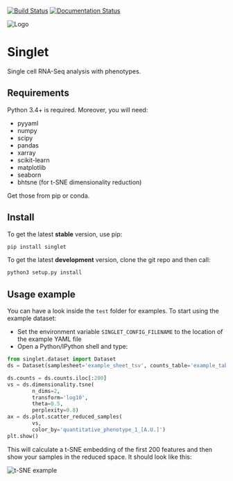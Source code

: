 [![Build Status](https://travis-ci.org/iosonofabio/singlet.svg?branch=master)](https://travis-ci.org/iosonofabio/singlet)
[![Documentation Status](https://readthedocs.org/projects/singlet/badge/?version=master)](http://singlet.readthedocs.io)

![Logo](docs/_static/logo.png)
# Singlet
Single cell RNA-Seq analysis with phenotypes.

## Requirements
Python 3.4+ is required. Moreover, you will need:
- pyyaml
- numpy
- scipy
- pandas
- xarray
- scikit-learn
- matplotlib
- seaborn
- bhtsne (for t-SNE dimensionality reduction)

Get those from pip or conda.

## Install
To get the latest **stable** version, use pip:
```bash
pip install singlet
```

To get the latest **development** version, clone the git repo and then call:
```bash
python3 setup.py install
```

## Usage example
You can have a look inside the `test` folder for examples. To start using the example dataset:
- Set the environment variable `SINGLET_CONFIG_FILENAME` to the location of the example YAML file
- Open a Python/IPython shell and type:

```python
from singlet.dataset import Dataset
ds = Dataset(samplesheet='example_sheet_tsv', counts_table='example_table_tsv')

ds.counts = ds.counts.iloc[:200]
vs = ds.dimensionality.tsne(
        n_dims=2,
        transform='log10',
        theta=0.5,
        perplexity=0.8)
ax = ds.plot.scatter_reduced_samples(
        vs,
        color_by='quantitative_phenotype_1_[A.U.]')
plt.show()
```

This will calculate a t-SNE embedding of the first 200 features and then show your samples in the reduced space. It should look like this:

![t-SNE example](docs/_static/example_tsne.png)


